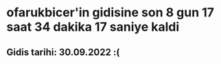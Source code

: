 # ofarukbicer'in gidisine son 8 gun 17 saat 34 dakika 17 saniye kaldi

## Gidis tarihi: 30.09.2022 :(